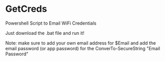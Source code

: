 # GetCreds
Powershell Script to Email WiFi Credentials

Just download the .bat file and run it! 

Note: make sure to add your own email address for $Email and add the email password (or app password) for the ConverTo-SecureString "Email Password"
